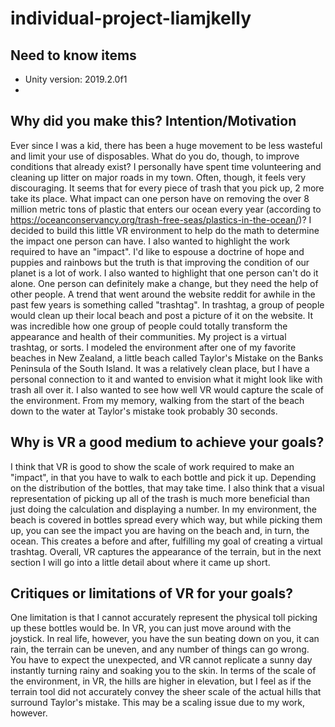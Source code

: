 # individual-project-liamjkelly

## Need to know items

* Unity version: 2019.2.0f1
* 

## Why did you make this? Intention/Motivation

Ever since I was a kid, there has been a huge movement to be less wasteful and limit your use of disposables. What do you do, though, to improve conditions that already exist? I personally have spent time volunteering and cleaning up litter on major roads in my town. Often, though, it feels very discouraging. It seems that for every piece of trash that you pick up, 2 more take its place. What impact can one person have on removing the over 8 million metric tons of plastic that enters our ocean every year (according to https://oceanconservancy.org/trash-free-seas/plastics-in-the-ocean/)? I decided to build this little VR environment to help do the math to determine the impact one person can have. I also wanted to highlight the work required to have an "impact". I'd like to espouse a doctrine of hope and puppies and rainbows but the truth is that improving the condition of our planet is a lot of work. I also wanted to highlight that one person can't do it alone. One person can definitely make a change, but they need the help of other people. A trend that went around the website reddit for awhile in the past few years is something called "trashtag". In trashtag, a group of people would clean up their local beach and post a picture of it on the website. It was incredible how one group of people could totally transform the appearance and health of their communities. My project is a virtual trashtag, or sorts. I modeled the environment after one of my favorite beaches in New Zealand, a little beach called Taylor's Mistake on the Banks Peninsula of the South Island. It was a relatively clean place, but I have a personal connection to it and wanted to envision what it might look like with trash all over it. I also wanted to see how well VR would capture the scale of the environment. From my memory, walking from the start of the beach down to the water at Taylor's mistake took probably 30 seconds. 

## Why is VR a good medium to achieve your goals?

I think that VR is good to show the scale of work required to make an "impact", in that you have to walk to each bottle and pick it up. Depending on the distribution of the bottles, that may take time. I also think that a visual representation of picking up all of the trash is much more beneficial than just doing the calculation and displaying a number. In my environment, the beach is covered in bottles spread every which way, but while picking them up, you can see the impact you are having on the beach and, in turn, the ocean. This creates a before and after, fulfilling my goal of creating a virtual trashtag. Overall, VR captures the appearance of the terrain, but in the next section I will go into a little detail about where it came up short.

## Critiques or limitations of VR for your goals?

One limitation is that I cannot accurately represent the physical toll picking up these bottles would be. In VR, you can just move around with the joystick. In real life, however, you have the sun beating down on you, it can rain, the terrain can be uneven, and any number of things can go wrong. You have to expect the unexpected, and VR cannot replicate a sunny day instantly turning rainy and soaking you to the skin. In terms of the scale of the environment, in VR, the hills are higher in elevation, but I feel as if the terrain tool did not accurately convey the sheer scale of the actual hills that surround Taylor's mistake. This may be a scaling issue due to my work, however.